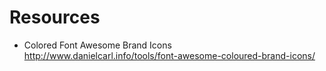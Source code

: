 # Resources

 * Colored Font Awesome Brand Icons http://www.danielcarl.info/tools/font-awesome-coloured-brand-icons/
